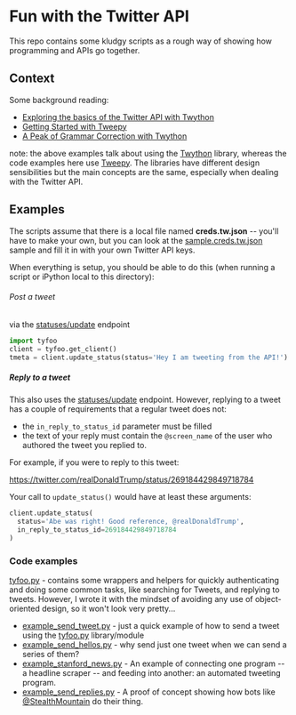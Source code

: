 # Fun with the Twitter API

This repo contains some kludgy scripts as a rough way of showing how programming and APIs go together.

## Context

Some background reading:

- [Exploring the basics of the Twitter API with Twython](http://2017.compciv.org/guide/topics/python-nonstandard-libraries/twython-guide/twitter-twython-api-basics.html)
- [Getting Started with Tweepy](http://www.compjour.org/tutorials/getting-started-with-tweepy/)
- [A Peak of Grammar Correction with Twython](http://2017.compciv.org/guide/topics/python-nonstandard-libraries/twython-guide/twitter-twython-simple-grammar-corrector.html)

note: the above examples talk about using the [Twython](https://github.com/ryanmcgrath/twython) library, whereas the code examples here use [Tweepy](http://tweepy.readthedocs.io/). The libraries have different design sensibilities but the main concepts are the same, especially when dealing with the Twitter API.


## Examples

The scripts assume that there is a local file named **creds.tw.json** -- you'll have to make your own, but you can look at the [sample.creds.tw.json](sample.creds.tw.json) sample and fill it in with your own Twitter API keys.

When everything is setup, you should be able to do this (when running a script or iPython local to this directory):


###### Post a tweet 

via the [statuses/update](https://developer.twitter.com/en/docs/tweets/post-and-engage/api-reference/post-statuses-update) endpoint

```py
import tyfoo
client = tyfoo.get_client()
tmeta = client.update_status(status='Hey I am tweeting from the API!')
```


##### Reply to a tweet

This also uses the [statuses/update](https://developer.twitter.com/en/docs/tweets/post-and-engage/api-reference/post-statuses-update) endpoint. However, replying to a tweet has a couple of requirements that a regular tweet does not:

- the `in_reply_to_status_id` parameter must be filled
- the text of your reply must contain the `@screen_name` of the user who authored the tweet you replied to.

For example, if you were to reply to this tweet:

https://twitter.com/realDonaldTrump/status/269184429849718784

Your call to `update_status()` would have at least these arguments:

```py
client.update_status(
  status='Abe was right! Good reference, @realDonaldTrump',
  in_reply_to_status_id=269184429849718784
)
```



### Code examples

[tyfoo.py](tyfoo.py) - contains some wrappers and helpers for quickly authenticating and doing some common tasks, like searching for Tweets, and
replying to tweets. However, I wrote it with the mindset of avoiding any use of object-oriented design, so it won't look very pretty...

- [example_send_tweet.py](example_send_tweet.py) - just a quick example of how to send a tweet using the [tyfoo.py](tyfoo.py) library/module
- [example_send_hellos.py](example_send_hellos.py) - why send just one tweet when we can send a series of them?
- [example_stanford_news.py](example_stanford_news.py) - An example of connecting one program -- a headline scraper -- and feeding into another: an automated tweeting program.
- [example_send_replies.py](example_send_replies.py) - A proof of concept showing how bots like [@StealthMountain](http://www.craveonline.com/site/180711-8-angry-conversations-with-stealth-mountain) do their thing.



